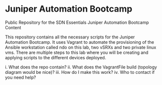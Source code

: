# Juniper Automation Bootcamp
Public Repository for the SDN Essentials Juniper Automation Bootcamp Content

This repository contains all the necessary scripts for the Juniper Automation Bootcamp. It uses Vagrant to automate the provisioning of the Ansible workstation called ndo on this lab, two vSRXs and two private linux vms. There are multiple steps to this lab where you will be creating and applying scripts to the different devices deployed.



i.      What does the repo contain?
ii.      What does the VagrantFile build (topology diagram would be nice)?
iii.      How do I make this work?
iv.      Who to contact if you need help?
